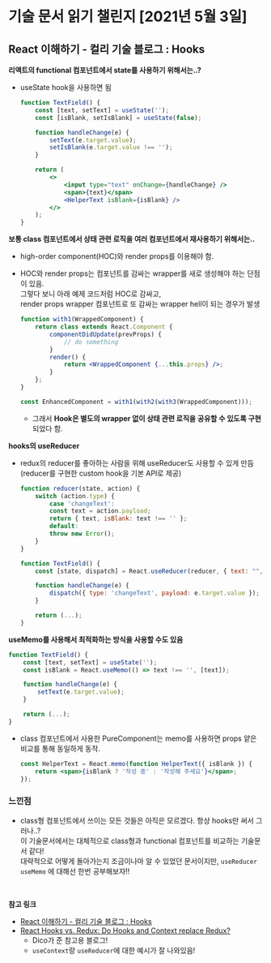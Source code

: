 # 기술 문서 읽기 챌린지 [2021년 5월 3일]

## **React 이해하기 - 컬리 기술 블로그 : Hooks**

**리액트의 functional 컴포넌트에서 state를 사용하기 위해서는..?**

-   useState hook을 사용하면 됨

    ```jsx
    function TextField() {
        const [text, setText] = useState('');
        const [isBlank, setIsBlank] = useState(false);

        function handleChange(e) {
            setText(e.target.value);
            setIsBlank(e.target.value !== '');
        }

        return (
            <>
                <input type="text" onChange={handleChange} />
                <span>{text}</span>
                <HelperText isBlank={isBlank} />
            </>
        );
    }
    ```

**보통 class 컴포넌트에서 상태 관련 로직을 여러 컴포넌트에서 재사용하기 위해서는..**

-   high-order component(HOC)와 render props를 이용해야 함.
-   HOC와 render props는 컴포넌트를 감싸는 wrapper를 새로 생성해야 하는 단점이 있음.  
    그렇다 보니 아래 예제 코드처럼 HOC로 감싸고,  
    render props wrapper 컴포넌트로 또 감싸는 wrapper hell이 되는 경우가 발생

    ```jsx
    function with1(WrappedComponent) {
        return class extends React.Component {
            componentDidUpdate(prevProps) {
                // do something
            }
            render() {
                return <WrappedComponent {...this.props} />;
            }
        };
    }

    const EnhancedComponent = with1(with2(with3(WrappedComponent)));
    ```

    -   그래서 **Hook은 별도의 wrapper 없이 상태 관련 로직을 공유할 수 있도록 구현**되었다 함.

**hooks의 useReducer**

-   redux의 reducer를 좋아하는 사람을 위해 useReducer도 사용할 수 있게 만듬  
     (reducer를 구현한 custom hook을 기본 API로 제공)

    ```jsx
    function reducer(state, action) {
        switch (action.type) {
            case 'changeText':
            const text = action.payload;
            return { text, isBlank: text !== '' };
            default:
            throw new Error();
        }
    }

    function TextField() {
        const [state, dispatch] = React.useReducer(reducer, { text: "", isBlank: false });

        function handleChange(e) {
            dispatch({ type: 'changeText', payload: e.target.value });
        }

        return (...);
    }
    ```

**useMemo를 사용해서 최적화하는 방식을 사용할 수도 있음**

```jsx
function TextField() {
    const [text, setText] = useState('');
    const isBlank = React.useMemo(() => text !== '', [text]);

    function handleChange(e) {
        setText(e.target.value);
    }

    return (...);
}
```

-   class 컴포넌트에서 사용한 PureComponent는 memo를 사용하면 props 얕은 비교를 통해 동일하게 동작.
    ```jsx
    const HelperText = React.memo(function HelperText({ isBlank }) {
        return <span>{isBlank ? '작성 중' : '작성해 주세요'}</span>;
    });
    ```

### 느낀점

-   class형 컴포넌트에서 쓰이는 모든 것들은 아직은 모르겠다. 항상 hooks만 써서 그러나..?  
     이 기술문서에서는 대체적으로 class형과 functional 컴포넌트를 비교하는 기술문서 같다!  
     대략적으로 어떻게 돌아가는지 조금이나마 알 수 있었던 문서이지만,
    `useReducer` `useMemo` 에 대해선 한번 공부해보자!!

<br/>

**참고 링크**

-   [React 이해하기 - 컬리 기술 블로그 : Hooks](https://helloworld.kurly.com/blog/thinking-in-react/#hook)
-   [React Hooks vs. Redux: Do Hooks and Context replace Redux?](https://blog.logrocket.com/use-hooks-and-context-not-react-and-redux/)
    -   Dico가 준 참고용 블로그!
    -   `useContext`랑 `useReducer`에 대한 예시가 잘 나와있음!
